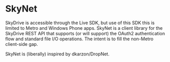 SkyNet
======

SkyDrive is accessible through the Live SDK, but use of this SDK this is limited to Metro and Windows Phone apps. SkyNet is a client library for the SkyDrive REST API that supports (or will support) the OAuth2 authentication flow and standard file I/O operations.  The intent is to fill the non-Metro client-side gap.

SkyNet is (liberally) inspired by dkarzon/DropNet.
